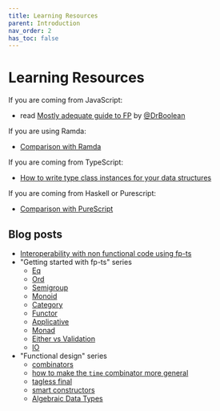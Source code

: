 ```yaml
---
title: Learning Resources
parent: Introduction
nav_order: 2
has_toc: false
---
```


# Learning Resources

If you are coming from JavaScript:

- read [Mostly adequate guide to FP](https://github.com/MostlyAdequate/mostly-adequate-guide) by [@DrBoolean](https://github.com/DrBoolean)

If you are using Ramda:

- [Comparison with Ramda](../recipes/ramda)

If you are coming from TypeScript:

- [How to write type class instances for your data structures](../recipes/HKT)

If you are coming from Haskell or Purescript:

- [Comparison with PureScript](../recipes/purescript)


## Blog posts

- [Interoperability with non functional code using fp-ts](https://dev.to/gcanti/interoperability-with-non-functional-code-using-fp-ts-432e)
- "Getting started with fp-ts" series
  - [Eq](https://dev.to/gcanti/getting-started-with-fp-ts-setoid-39f3)
  - [Ord](https://dev.to/gcanti/getting-started-with-fp-ts-ord-5f1e)
  - [Semigroup](https://dev.to/gcanti/getting-started-with-fp-ts-semigroup-2mf7)
  - [Monoid](https://dev.to/gcanti/getting-started-with-fp-ts-monoid-ja0)
  - [Category](https://dev.to/gcanti/getting-started-with-fp-ts-category-4c9a)
  - [Functor](https://dev.to/gcanti/getting-started-with-fp-ts-functor-36ek)
  - [Applicative](https://dev.to/gcanti/getting-started-with-fp-ts-applicative-1kb3)
  - [Monad](https://dev.to/gcanti/getting-started-with-fp-ts-monad-6k)
  - [Either vs Validation](https://dev.to/gcanti/getting-started-with-fp-ts-either-vs-validation-5eja)
  - [IO](https://dev.to/gcanti/getting-started-with-fp-ts-io-36p6)
- "Functional design" series
  - [combinators](https://dev.to/gcanti/functional-design-combinators-14pn)
  - [how to make the `time` combinator more general](https://dev.to/gcanti/functional-design-how-to-make-the-time-combinator-more-general-3fge)
  - [tagless final](https://dev.to/gcanti/functional-design-tagless-final-332k)
  - [smart constructors](https://dev.to/gcanti/functional-design-smart-constructors-14nb)
  - [Algebraic Data Types](https://dev.to/gcanti/functional-design-algebraic-data-types-36kf)
